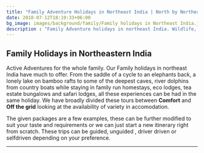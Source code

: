 ```yaml
---
title: "Family Adventure Holidays in Northeast India | North by Northeast Journeys "
date: 2018-07-12T18:19:33+06:00
bg_image: images/background/family/Family holidays in Northeast India.jpg
description : "Family Adventure holidays in northeast India. Wildlife, culture, adventure for the entire family in the prestine Northeast"
---
```


## Family Holidays in Northeastern India

Active Adventures for the whole family. Our Family holidays in northeast India have much to offer. From the saddle of a cycle to an elephants back, a lonely lake on bamboo rafts to some of the deepest caves, river dolphins from country boats  while staying in family run homestays, eco lodges, tea estate bungalows and safari lodges, all these experiences can be had in the same holiday. We have broadly divided these tours between **Comfort** and **Off the grid** looking at the availability of variety in accomodation.

The given packages are a few examples, these  can be further modified to suit your taste and requirements or we can just start a new itinerary right from scratch. These trips can be guided, unguided , driver driven or selfdriven depending on your preference.

---

